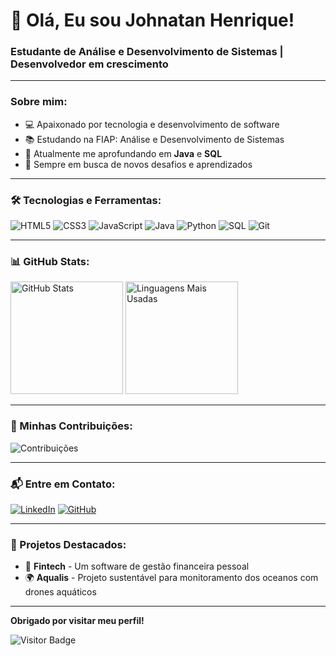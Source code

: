 # 👋 Olá, Eu sou Johnatan Henrique! 
### Estudante de Análise e Desenvolvimento de Sistemas | Desenvolvedor em crescimento

---

### Sobre mim:

- 💻 Apaixonado por tecnologia e desenvolvimento de software
- 📚 Estudando na FIAP: Análise e Desenvolvimento de Sistemas
- 🌱 Atualmente me aprofundando em **Java** e **SQL**
- 🚀 Sempre em busca de novos desafios e aprendizados

---

### 🛠️ Tecnologias e Ferramentas:

<p align="left">
  <img src="https://img.shields.io/badge/HTML5-E34F26?style=for-the-badge&logo=html5&logoColor=white" alt="HTML5">
  <img src="https://img.shields.io/badge/CSS3-1572B6?style=for-the-badge&logo=css3&logoColor=white" alt="CSS3">
  <img src="https://img.shields.io/badge/JavaScript-F7DF1E?style=for-the-badge&logo=javascript&logoColor=black" alt="JavaScript">
  <img src="https://img.shields.io/badge/Java-007396?style=for-the-badge&logo=java&logoColor=white" alt="Java">
  <img src="https://img.shields.io/badge/Python-3776AB?style=for-the-badge&logo=python&logoColor=white" alt="Python">
  <img src="https://img.shields.io/badge/SQL-4479A1?style=for-the-badge&logo=postgresql&logoColor=white" alt="SQL">
  <img src="https://img.shields.io/badge/Git-F05032?style=for-the-badge&logo=git&logoColor=white" alt="Git">
</p>

---

### 📊 GitHub Stats:

<p align="left">
  <img height="180em" src="https://github-readme-stats.vercel.app/api?username=johnatans2&show_icons=true&theme=radical" alt="GitHub Stats">
  <img height="180em" src="https://github-readme-stats.vercel.app/api/top-langs/?username=johnatans2&layout=compact&theme=radical" alt="Linguagens Mais Usadas">
</p>

---

### 🚀 Minhas Contribuições:

![Contribuições](https://github-readme-streak-stats.herokuapp.com/?user=johnatans2&theme=radical)

---

### 📬 Entre em Contato:

[![LinkedIn](https://img.shields.io/badge/LinkedIn-0077B5?style=for-the-badge&logo=linkedin&logoColor=white)](https://www.linkedin.com/in/johnatans2)
[![GitHub](https://img.shields.io/badge/GitHub-181717?style=for-the-badge&logo=github&logoColor=white)](https://github.com/johnatans2)

---

### 📝 Projetos Destacados:

- 🌟 **Fintech** - Um software de gestão financeira pessoal
- 🌍 **Aqualis** - Projeto sustentável para monitoramento dos oceanos com drones aquáticos

---

**Obrigado por visitar meu perfil!**

![Visitor Badge](https://visitor-badge.laobi.icu/badge?page_id=johnatans2.johnatans2)

